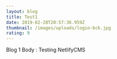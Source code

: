 ```yaml
---
layout: blog
title: Test1
date: 2019-02-28T20:57:36.959Z
thumbnail: /images/uploads/login-bck.jpg
rating: 9
---
```

Blog 1  Body : Testing NetlifyCMS
